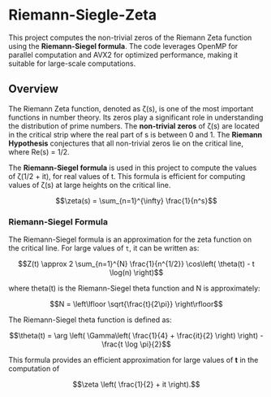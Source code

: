 # Riemann-Siegle-Zeta
This project computes the non-trivial zeros of the Riemann Zeta function using the **Riemann-Siegel formula**. The code leverages OpenMP for parallel computation and AVX2 for optimized performance, making it suitable for large-scale computations.

## Overview

The Riemann Zeta function, denoted as ζ(s), is one of the most important functions in number theory. Its zeros play a significant role in understanding the distribution of prime numbers. The **non-trivial zeros** of ζ(s) are located in the critical strip where the real part of s is between 0 and 1. The **Riemann Hypothesis** conjectures that all non-trivial zeros lie on the critical line, where Re(s) = 1/2.

The **Riemann-Siegel formula** is used in this project to compute the values of ζ(1/2 + it), for real values of t. This formula is efficient for computing values of ζ(s) at large heights on the critical line.
```math
\zeta(s) = \sum_{n=1}^{\infty} \frac{1}{n^s}
```
### Riemann-Siegel Formula

The Riemann-Siegel formula is an approximation for the zeta function on the critical line. For large values of `t`, it can be written as:
```math
Z(t) \approx 2 \sum_{n=1}^{N} \frac{1}{n^{1/2}} \cos\left( \theta(t) - t \log(n) \right)
```
where theta(t) is the Riemann-Siegel theta function and  N is approximately:
```math
N = \left\lfloor \sqrt{\frac{t}{2\pi}} \right\rfloor
```
The Riemann-Siegel theta function is defined as:
```math
\theta(t) = \arg \left( \Gamma\left( \frac{1}{4} + \frac{it}{2} \right) \right) - \frac{t \log \pi}{2}
```

This formula provides an efficient approximation for large values of **t** in the computation of 
```math
\zeta \left( \frac{1}{2} + it \right).
```
